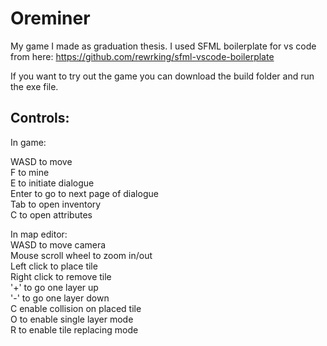 # Oreminer

My game I made as graduation thesis.
I used SFML boilerplate for vs code from here: https://github.com/rewrking/sfml-vscode-boilerplate

If you want to try out the game you can download the build folder and run the exe file.

## Controls:<br/>

In game:<br/>

WASD to move<br/>
F to mine<br/>
E to initiate dialogue<br/>
Enter to go to next page of dialogue<br/>
Tab to open inventory<br/>
C to open attributes<br/>

In map editor:<br/>
WASD to move camera<br/>
Mouse scroll wheel to zoom in/out<br/>
Left click to place tile<br/>
Right click to remove tile<br/>
'+' to go one layer up<br/>
'-' to go one layer down<br/>
C enable collision on placed tile<br/>
O to enable single layer mode<br/>
R to enable tile replacing mode<br/>
